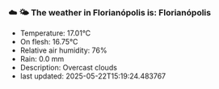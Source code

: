 ### ☁️ 🌤️  The weather in Florianópolis is: Florianópolis

- Temperature: 17.01°C
- On flesh: 16.75°C
- Relative air humidity: 76%
- Rain: 0.0 mm
- Description: Overcast clouds
- last updated: 2025-05-22T15:19:24.483767
